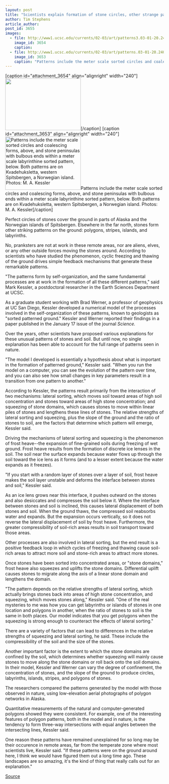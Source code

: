```yaml
---
layout: post
title: "Scientists explain formation of stone circles, other strange patterns in northern regions"
author: Tim Stephens
article_author: 
post_id: 3655
images:
  - file: http://www1.ucsc.edu/currents/02-03/art/patterns3.03-01-20.240.jpg
    image_id: 3654
    caption: 
  - file: http://www1.ucsc.edu/currents/02-03/art/patterns.03-01-20.240.jpg
    image_id: 3653
    caption: "Patterns include the meter scale sorted circles and coalescing forms, above, and stone peninsulas with bulbous ends within a meter scale labyrinthine sorted pattern, below. Both patterns are on Kvadehuksletta, western Spitsbergen, a Norwegian island. Photos: M. A. Kessler"
---
```


[caption id="attachment_3654" align="alignright" width="240"]<a href="http://dev-ucsc-news.pantheonsite.io/wp-content/uploads/2003/01/patterns3.03-01-20.240.jpg"><img class="size-full wp-image-3654" src="http://dev-ucsc-news.pantheonsite.io/wp-content/uploads/2003/01/patterns3.03-01-20.240.jpg" alt="" width="240" height="164" /></a>[/caption]
[caption id="attachment_3653" align="alignright" width="240"]<a href="http://dev-ucsc-news.pantheonsite.io/wp-content/uploads/2003/01/patterns.03-01-20.240.jpg"><img class="size-full wp-image-3653" src="http://dev-ucsc-news.pantheonsite.io/wp-content/uploads/2003/01/patterns.03-01-20.240.jpg" alt="Patterns include the meter scale sorted circles and coalescing forms, above, and stone peninsulas with bulbous ends within a meter scale labyrinthine sorted pattern, below. Both patterns are on Kvadehuksletta, western Spitsbergen, a Norwegian island. Photos: M. A. Kessler" width="240" height="169" /></a>Patterns include the meter scale sorted circles and coalescing forms, above, and stone peninsulas with bulbous ends within a meter scale labyrinthine sorted pattern, below. Both patterns are on Kvadehuksletta, western Spitsbergen, a Norwegian island. Photos: M. A. Kessler[/caption]
<p>
  Perfect circles of stones cover the ground in parts of Alaska and the Norwegian islands of Spitsbergen. Elsewhere in the far north, stones form other striking patterns on the ground: polygons, stripes, islands, and labyrinths.
</p>
<p>
  No, pranksters are not at work in these remote areas, nor are aliens, elves, or any other outside forces moving the stones around. According to scientists who have studied the phenomenon, cyclic freezing and thawing of the ground drives simple feedback mechanisms that generate these remarkable patterns.<br>
</p>
<p>
  "The patterns form by self-organization, and the same fundamental processes are at work in the formation of all these different patterns," said Mark Kessler, a postdoctoral researcher in the Earth Sciences Department at UCSC.<br>
</p>
<p>
  As a graduate student working with Brad Werner, a professor of geophysics at UC San Diego, Kessler developed a numerical model of the processes involved in the self-organization of these patterns, known to geologists as "sorted patterned ground." Kessler and Werner reported their findings in a paper published in the January 17 issue of the journal <i>Science.</i><br>
</p>
<p>
  Over the years, other scientists have proposed various explanations for these unusual patterns of stones and soil. But until now, no single explanation has been able to account for the full range of patterns seen in nature.<br>
</p>
<p>
  "The model I developed is essentially a hypothesis about what is important in the formation of patterned ground," Kessler said. "When you run the model on a computer, you can see the evolution of the pattern over time, and you can also see how small changes in key parameters result in a transition from one pattern to another."<br>
</p>
<p>
  According to Kessler, the patterns result primarily from the interaction of two mechanisms: lateral sorting, which moves soil toward areas of high soil concentration and stones toward areas of high stone concentration; and squeezing of stone domains, which causes stones to move within linear piles of stones and lengthens these lines of stones. The relative strengths of lateral sorting and squeezing, plus the slope of the ground and the ratio of stones to soil, are the factors that determine which pattern will emerge, Kessler said.<br>
</p>
<p>
  Driving the mechanisms of lateral sorting and squeezing is the phenomenon of frost heave--the expansion of fine-grained soils during freezing of wet ground. Frost heave results from the formation of discrete ice lenses in the soil. The soil near the surface expands because water flows up through the soil toward the ice lens as it forms (and to a lesser extent because the water expands as it freezes).<br>
</p>
<p>
  "If you start with a random layer of stones over a layer of soil, frost heave makes the soil layer unstable and deforms the interface between stones and soil," Kessler said.<br>
</p>
<p>
  As an ice lens grows near this interface, it pushes outward on the stones and also desiccates and compresses the soil below it. Where the interface between stones and soil is inclined, this causes lateral displacement of both stones and soil. When the ground thaws, the compressed soil reabsorbs water and expands. But the expansion occurs vertically, so it does not reverse the lateral displacement of soil by frost heave. Furthermore, the greater compressibility of soil-rich areas results in soil transport toward those areas.<br>
</p>
<p>
  Other processes are also involved in lateral sorting, but the end result is a positive feedback loop in which cycles of freezing and thawing cause soil-rich areas to attract more soil and stone-rich areas to attract more stones.<br>
</p>
<p>
  Once stones have been sorted into concentrated areas, or "stone domains," frost heave also squeezes and uplifts the stone domains. Differential uplift causes stones to migrate along the axis of a linear stone domain and lengthens the domain.<br>
</p>
<p>
  "The pattern depends on the relative strengths of lateral sorting, which actually brings stones back into areas of high stone concentration, and squeezing, which moves stones along," Kessler said. "One of the real mysteries to me was how you can get labyrinths or islands of stones in one location and polygons in another, when the ratio of stones to soil is the same in both places. Our model indicates that you get polygons when the squeezing is strong enough to counteract the effects of lateral sorting."<br>
</p>
<p>
  There are a variety of factors that can lead to differences in the relative strengths of squeezing and lateral sorting, he said. These include the compressibility of the soil and the size of the stones.<br>
</p>
<p>
  Another important factor is the extent to which the stone domains are confined by the soil, which determines whether squeezing will mainly cause stones to move along the stone domains or roll back onto the soil domains. In their model, Kessler and Werner can vary the degree of confinement, the concentration of stones, and the slope of the ground to produce circles, labyrinths, islands, stripes, and polygons of stones.<br>
</p>
<p>
  The researchers compared the patterns generated by the model with those observed in nature, using low-elevation aerial photographs of polygon networks in Alaska.
</p>
<p>
  Quantitative measurements of the natural and computer-generated polygons showed they were consistent. For example, one of the interesting features of polygon patterns, both in the model and in nature, is the tendency to form three-way intersections with equal angles between the intersecting lines, Kessler said.<br>
</p>
<p>
  One reason these patterns have remained unexplained for so long may be their occurence in remote areas, far from the temperate zone where most scientists live, Kessler said. "If these patterns were on the ground around here, I think we would have figured them out a long time ago. These landscapes are so amazing, it's the kind of thing that really calls out for an explanation."<br>
</p>
<p><a href="http://www1.ucsc.edu/currents/02-03/01-20/patterns.html" title="Permalink to patterns">Source</a></p>
